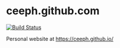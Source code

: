 # ceeph.github.com
[![Build Status](https://travis-ci.org/ceeph/ceeph.github.com.svg?branch=master)](https://travis-ci.org/ceeph/ceeph.github.com)

Personal website at https://ceeph.github.io/

